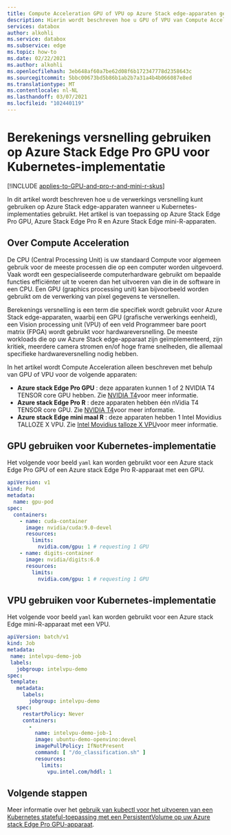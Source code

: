 ```yaml
---
title: Compute Acceleration GPU of VPU op Azure Stack edge-apparaten gebruiken voor Kubernetes-implementaties | Microsoft Docs
description: Hierin wordt beschreven hoe u GPU of VPU van Compute Acceleration kunt gebruiken op uw Azure Stack Edge Pro GPU, Azure Stack Edge Pro R of Azure Stack Edge-minitower voor Kubernetes-implementaties.
services: databox
author: alkohli
ms.service: databox
ms.subservice: edge
ms.topic: how-to
ms.date: 02/22/2021
ms.author: alkohli
ms.openlocfilehash: 3eb648af60a7be62d08f6b172347778d2358643c
ms.sourcegitcommit: 5bbc00673bd5b86b1ab2b7a31a4b4b066087e8ed
ms.translationtype: MT
ms.contentlocale: nl-NL
ms.lasthandoff: 03/07/2021
ms.locfileid: "102440119"
---
```

# <a name="use-compute-acceleration-on-azure-stack-edge-pro-gpu-for-kubernetes-deployment"></a>Berekenings versnelling gebruiken op Azure Stack Edge Pro GPU voor Kubernetes-implementatie

[!INCLUDE [applies-to-GPU-and-pro-r-and-mini-r-skus](../../includes/azure-stack-edge-applies-to-gpu-pro-r-mini-r-sku.md)]

In dit artikel wordt beschreven hoe u de verwerkings versnelling kunt gebruiken op Azure Stack edge-apparaten wanneer u Kubernetes-implementaties gebruikt. Het artikel is van toepassing op Azure Stack Edge Pro GPU, Azure Stack Edge Pro R en Azure Stack Edge mini-R-apparaten.


## <a name="about-compute-acceleration"></a>Over Compute Acceleration 

De CPU (Central Processing Unit) is uw standaard Compute voor algemeen gebruik voor de meeste processen die op een computer worden uitgevoerd. Vaak wordt een gespecialiseerde computerhardware gebruikt om bepaalde functies efficiënter uit te voeren dan het uitvoeren van die in de software in een CPU. Een GPU (graphics processing unit) kan bijvoorbeeld worden gebruikt om de verwerking van pixel gegevens te versnellen.  

Berekenings versnelling is een term die specifiek wordt gebruikt voor Azure Stack edge-apparaten, waarbij een GPU (grafische verwerkings eenheid), een Vision processing unit (VPU) of een veld Programmeer bare poort matrix (FPGA) wordt gebruikt voor hardwareversnelling. De meeste workloads die op uw Azure Stack edge-apparaat zijn geïmplementeerd, zijn kritiek, meerdere camera stromen en/of hoge frame snelheden, die allemaal specifieke hardwareversnelling nodig hebben.

In het artikel wordt Compute Acceleration alleen beschreven met behulp van GPU of VPU voor de volgende apparaten:

- **Azure stack Edge Pro GPU** : deze apparaten kunnen 1 of 2 NVIDIA T4 TENSOR core GPU hebben. Zie [NVIDIA T4](https://www.nvidia.com/en-us/data-center/tesla-t4/)voor meer informatie.
- **Azure stack Edge Pro R** : deze apparaten hebben één nVidia T4 TENSOR core GPU. Zie [NVIDIA T4](https://www.nvidia.com/en-us/data-center/tesla-t4/)voor meer informatie.
- **Azure stack Edge mini maal R** : deze apparaten hebben 1 Intel Movidius TALLOZE X VPU. Zie [Intel Movidius talloze X VPU](https://www.movidius.com/MyriadX)voor meer informatie.


## <a name="use-gpu-for-kubernetes-deployment"></a>GPU gebruiken voor Kubernetes-implementatie

Het volgende voor beeld `yaml` kan worden gebruikt voor een Azure stack Edge Pro GPU of een Azure stack Edge Pro R-apparaat met een GPU.

<!--In a production scenario, Pods are not used directly and these are wrapped around higher level constructs like Deployment, ReplicaSet which maintain the desired state in case of pod restarts, failures.-->

```yml
apiVersion: v1
kind: Pod
metadata:
  name: gpu-pod
spec:
  containers:
    - name: cuda-container
      image: nvidia/cuda:9.0-devel
      resources:
        limits:
          nvidia.com/gpu: 1 # requesting 1 GPU
    - name: digits-container
      image: nvidia/digits:6.0
      resources:
        limits:
          nvidia.com/gpu: 1 # requesting 1 GPU
```


## <a name="use-vpu-for-kubernetes-deployment"></a>VPU gebruiken voor Kubernetes-implementatie

Het volgende voor beeld `yaml` kan worden gebruikt voor een Azure stack Edge mini-R-apparaat met een VPU.

```yml
apiVersion: batch/v1
kind: Job
metadata:
 name: intelvpu-demo-job
 labels:
   jobgroup: intelvpu-demo
spec:
 template:
   metadata:
     labels:
       jobgroup: intelvpu-demo
   spec:
     restartPolicy: Never
     containers:
       -
         name: intelvpu-demo-job-1
         image: ubuntu-demo-openvino:devel
         imagePullPolicy: IfNotPresent
         command: [ "/do_classification.sh" ]
         resources:
           limits:
             vpu.intel.com/hddl: 1
```


## <a name="next-steps"></a>Volgende stappen

Meer informatie over het [gebruik van kubectl voor het uitvoeren van een Kubernetes stateful-toepassing met een PersistentVolume op uw Azure stack Edge Pro GPU-apparaat](azure-stack-edge-gpu-deploy-stateful-application-static-provision-kubernetes.md).
